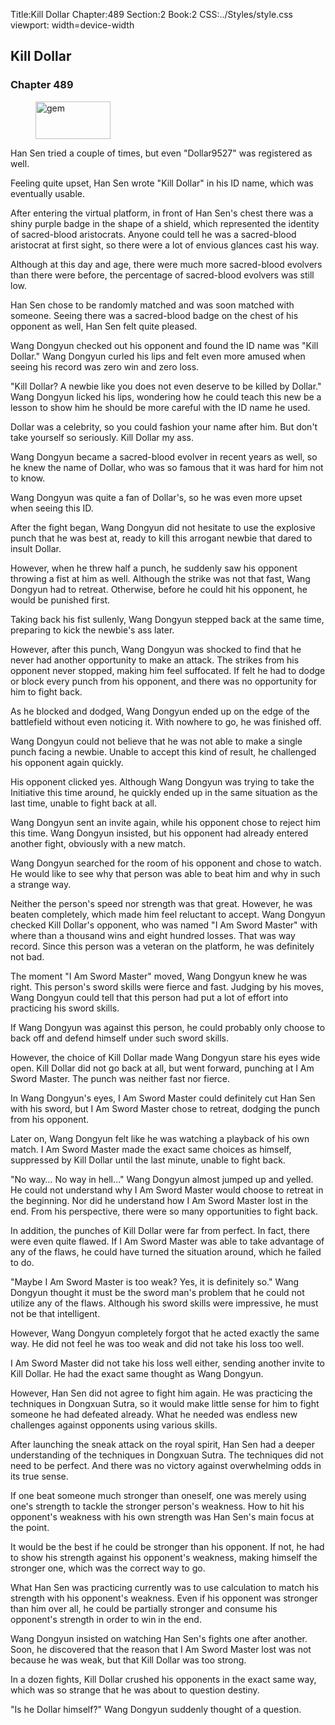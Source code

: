 Title:Kill Dollar 
Chapter:489 
Section:2 
Book:2 
CSS:../Styles/style.css 
viewport: width=device-width
  
## Kill Dollar
### Chapter 489
  
<figure>
	<img src="../Images/gem.gif" alt="gem" id="gem" width="120" height="60" />
</figure>
  

  
Han Sen tried a couple of times, but even "Dollar9527" was registered as well.

Feeling quite upset, Han Sen wrote "Kill Dollar" in his ID name, which was eventually usable.

After entering the virtual platform, in front of Han Sen's chest there was a shiny purple badge in the shape of a shield, which represented the identity of sacred-blood aristocrats. Anyone could tell he was a sacred-blood aristocrat at first sight, so there were a lot of envious glances cast his way.

Although at this day and age, there were much more sacred-blood evolvers than there were before, the percentage of sacred-blood evolvers was still low.

Han Sen chose to be randomly matched and was soon matched with someone. Seeing there was a sacred-blood badge on the chest of his opponent as well, Han Sen felt quite pleased.

Wang Dongyun checked out his opponent and found the ID name was "Kill Dollar." Wang Dongyun curled his lips and felt even more amused when seeing his record was zero win and zero loss.

"Kill Dollar? A newbie like you does not even deserve to be killed by Dollar." Wang Dongyun licked his lips, wondering how he could teach this new be a lesson to show him he should be more careful with the ID name he used.

Dollar was a celebrity, so you could fashion your name after him. But don't take yourself so seriously. Kill Dollar my ass.

Wang Dongyun became a sacred-blood evolver in recent years as well, so he knew the name of Dollar, who was so famous that it was hard for him not to know.

Wang Dongyun was quite a fan of Dollar's, so he was even more upset when seeing this ID.

After the fight began, Wang Dongyun did not hesitate to use the explosive punch that he was best at, ready to kill this arrogant newbie that dared to insult Dollar.

However, when he threw half a punch, he suddenly saw his opponent throwing a fist at him as well. Although the strike was not that fast, Wang Dongyun had to retreat. Otherwise, before he could hit his opponent, he would be punished first.

Taking back his fist sullenly, Wang Dongyun stepped back at the same time, preparing to kick the newbie's ass later.

However, after this punch, Wang Dongyun was shocked to find that he never had another opportunity to make an attack. The strikes from his opponent never stopped, making him feel suffocated. If felt he had to dodge or block every punch from his opponent, and there was no opportunity for him to fight back.

As he blocked and dodged, Wang Dongyun ended up on the edge of the battlefield without even noticing it. With nowhere to go, he was finished off.

Wang Dongyun could not believe that he was not able to make a single punch facing a newbie. Unable to accept this kind of result, he challenged his opponent again quickly.

His opponent clicked yes. Although Wang Dongyun was trying to take the Initiative this time around, he quickly ended up in the same situation as the last time, unable to fight back at all.

Wang Dongyun sent an invite again, while his opponent chose to reject him this time. Wang Dongyun insisted, but his opponent had already entered another fight, obviously with a new match.

Wang Dongyun searched for the room of his opponent and chose to watch. He would like to see why that person was able to beat him and why in such a strange way.

Neither the person's speed nor strength was that great. However, he was beaten completely, which made him feel reluctant to accept. Wang Dongyun checked Kill Dollar's opponent, who was named "I Am Sword Master" with where than a thousand wins and eight hundred losses. That was way record. Since this person was a veteran on the platform, he was definitely not bad.

The moment "I Am Sword Master" moved, Wang Dongyun knew he was right. This person's sword skills were fierce and fast. Judging by his moves, Wang Dongyun could tell that this person had put a lot of effort into practicing his sword skills.

If Wang Dongyun was against this person, he could probably only choose to back off and defend himself under such sword skills.

However, the choice of Kill Dollar made Wang Dongyun stare his eyes wide open. Kill Dollar did not go back at all, but went forward, punching at I Am Sword Master. The punch was neither fast nor fierce.

In Wang Dongyun's eyes, I Am Sword Master could definitely cut Han Sen with his sword, but I Am Sword Master chose to retreat, dodging the punch from his opponent.

Later on, Wang Dongyun felt like he was watching a playback of his own match. I Am Sword Master made the exact same choices as himself, suppressed by Kill Dollar until the last minute, unable to fight back.

"No way… No way in hell…" Wang Dongyun almost jumped up and yelled. He could not understand why I Am Sword Master would choose to retreat in the beginning. Nor did he understand how I Am Sword Master lost in the end. From his perspective, there were so many opportunities to fight back.

In addition, the punches of Kill Dollar were far from perfect. In fact, there were even quite flawed. If I Am Sword Master was able to take advantage of any of the flaws, he could have turned the situation around, which he failed to do.

"Maybe I Am Sword Master is too weak? Yes, it is definitely so." Wang Dongyun thought it must be the sword man's problem that he could not utilize any of the flaws. Although his sword skills were impressive, he must not be that intelligent.

However, Wang Dongyun completely forgot that he acted exactly the same way. He did not feel he was too weak and did not take his loss too well.

I Am Sword Master did not take his loss well either, sending another invite to Kill Dollar. He had the exact same thought as Wang Dongyun.

However, Han Sen did not agree to fight him again. He was practicing the techniques in Dongxuan Sutra, so it would make little sense for him to fight someone he had defeated already. What he needed was endless new challenges against opponents using various skills.

After launching the sneak attack on the royal spirit, Han Sen had a deeper understanding of the techniques in Dongxuan Sutra. The techniques did not need to be perfect. And there was no victory against overwhelming odds in its true sense.

If one beat someone much stronger than oneself, one was merely using one's strength to tackle the stronger person's weakness. How to hit his opponent's weakness with his own strength was Han Sen's main focus at the point.

It would be the best if he could be stronger than his opponent. If not, he had to show his strength against his opponent's weakness, making himself the stronger one, which was the correct way to go.

What Han Sen was practicing currently was to use calculation to match his strength with his opponent's weakness. Even if his opponent was stronger than him over all, he could be partially stronger and consume his opponent's strength in order to win in the end.

Wang Dongyun insisted on watching Han Sen's fights one after another. Soon, he discovered that the reason that I Am Sword Master lost was not because he was weak, but that Kill Dollar was too strong.

In a dozen fights, Kill Dollar crushed his opponents in the exact same way, which was so strange that he was about to question destiny.

"Is he Dollar himself?" Wang Dongyun suddenly thought of a question.